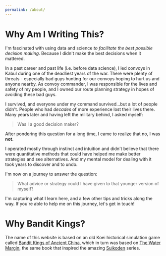 ```yaml
---
permalink: /about/
---
```


# Why Am I Writing This?

I'm fascinated with using data and science *to facilitate the best possible decision making*. Because I didn't make the best decisions when it mattered.

In a past career and past life (i.e. before data science), I led convoys in Kabul during one of the deadliest years of the war. There were plenty of threats - especially bad guys hunting for our convoys hoping to hurt us and anyone nearby. As convoy commander, I was responsible for the lives and safety of my people, and I owned our route planning strategy in hopes of avoiding these bad guys.

I survived, and everyone under my command survived...but a lot of people didn't. People who had *decades* of more experience lost their lives there. Many years later and having left the military behind, I asked myself:

> Was I a good decision maker?

After pondering this question for a long time, I came to realize that no, I was **not**.

I operated mostly through instinct and intuition and didn't believe that there were quantitative methods that could have helped me make better strategies and see alternatives. And my mental model for dealing with it took years to discover and to undo.

I'm now on a journey to answer the question:

> What advice or strategy could I have given to that younger version of myself?

I'm capturing what I learn here, and a few other tips and tricks along the way. If you're able to help me on this journey, let's get in touch!

# Why Bandit Kings?

The name of this website is based on an old Koei historical simulation game called [Bandit Kings of Ancient China](https://en.wikipedia.org/wiki/Bandit_Kings_of_Ancient_China), which in turn was based on [The Water Margin](https://en.wikipedia.org/wiki/Water_Margin), the same book that inspired the amazing [Suikoden](https://en.wikipedia.org/wiki/Suikoden) series.
